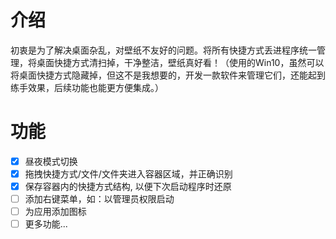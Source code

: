 # 介绍
初衷是为了解决桌面杂乱，对壁纸不友好的问题。将所有快捷方式丢进程序统一管理，将桌面快捷方式清扫掉，干净整洁，壁纸真好看！（使用的Win10，虽然可以将桌面快捷方式隐藏掉，但这不是我想要的，开发一款软件来管理它们，还能起到练手效果，后续功能也能更方便集成。）


# 功能
- [x] 昼夜模式切换
- [x] 拖拽快捷方式/文件/文件夹进入容器区域，并正确识别
- [x] 保存容器内的快捷方式结构, 以便下次启动程序时还原
- [ ] 添加右键菜单，如：以管理员权限启动
- [ ] 为应用添加图标
- [ ] 更多功能...